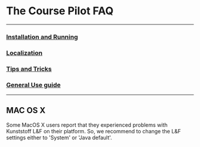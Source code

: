 
# The Course Pilot FAQ

-----------------
### [Installation and Running](https://github.com/Nicholas-J-Norris/Course-Pilot/blob/main/Installation%20and%20Running.md)			
	

### [Localization](https://github.com/Nicholas-J-Norris/Course-Pilot/blob/main/Localization.md)


### [Tips and Tricks](https://github.com/Nicholas-J-Norris/Course-Pilot/blob/main/Tips%20and%20Tricks.md)


### [General Use guide](https://github.com/Nicholas-J-Norris/Course-Pilot/blob/main/General%20Use.md)
----------------
## MAC OS X

Some MacOS X users report that they experienced problems with Kunststoff L&F on
their platform. So, we recommend to change the L&F settings either to 'System'
or 'Java default'.    
